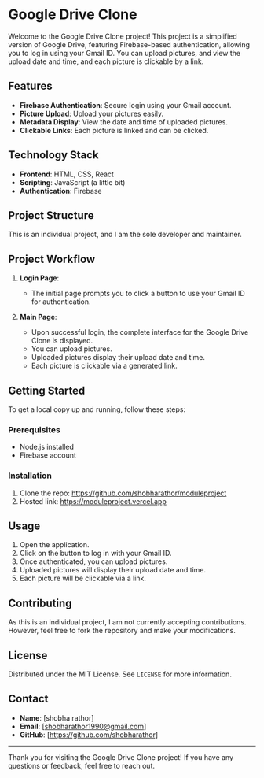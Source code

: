 # Google Drive Clone

Welcome to the Google Drive Clone project! This project is a simplified version of Google Drive, featuring Firebase-based authentication, allowing you to log in using your Gmail ID. You can upload pictures, and view the upload date and time, and each picture is clickable by a link.

## Features

- **Firebase Authentication**: Secure login using your Gmail account.
- **Picture Upload**: Upload your pictures easily.
- **Metadata Display**: View the date and time of uploaded pictures.
- **Clickable Links**: Each picture is linked and can be clicked.

## Technology Stack

- **Frontend**: HTML, CSS, React
- **Scripting**: JavaScript (a little bit)
- **Authentication**: Firebase

## Project Structure

This is an individual project, and I am the sole developer and maintainer.

## Project Workflow

1. **Login Page**: 
   - The initial page prompts you to click a button to use your Gmail ID for authentication.
   
2. **Main Page**: 
   - Upon successful login, the complete interface for the Google Drive Clone is displayed.
   - You can upload pictures.
   - Uploaded pictures display their upload date and time.
   - Each picture is clickable via a generated link.

## Getting Started

To get a local copy up and running, follow these steps:

### Prerequisites

- Node.js installed
- Firebase account

### Installation

1. Clone the repo:
https://github.com/shobharathor/moduleproject
2. Hosted link:
https://moduleproject.vercel.app

## Usage
1. Open the application.
2. Click on the button to log in with your Gmail ID.
3. Once authenticated, you can upload pictures.
4. Uploaded pictures will display their upload date and time.
5. Each picture will be clickable via a link.

## Contributing

As this is an individual project, I am not currently accepting contributions. However, feel free to fork the repository and make your modifications.

## License

Distributed under the MIT License. See `LICENSE` for more information.

## Contact

- **Name**: [shobha rathor]
- **Email**: [shobharathor1990@gmail.com]
- **GitHub**: [https://github.com/shobharathor]

---

Thank you for visiting the Google Drive Clone project! If you have any questions or feedback, feel free to reach out.


 
